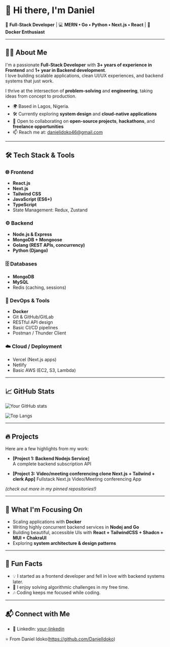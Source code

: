# 👋 Hi there, I'm Daniel

🚀 **Full-Stack Developer** | 💻 **MERN • Go • Python • Next.js • React** | 🐳 **Docker Enthusiast**  

---

## 🧑‍💻 About Me

I'm a passionate **Full-Stack Developer** with **3+ years of experience in Frontend** and **1+ year in Backend development**.  
I love building scalable applications, clean UI/UX experiences, and backend systems that just work.  

I thrive at the intersection of **problem-solving** and **engineering**, taking ideas from concept to production.  

- 🌍 Based in Lagos, Nigeria. 
- 🛠 Currently exploring **system design** and **cloud-native applications**  
- 🤝 Open to collaborating on **open-source projects**, **hackathons**, and **freelance opportunities**  
- 📫 Reach me at: danielidoko46@gmail.com

---

## 🛠 Tech Stack & Tools

### 🌐 Frontend
- **React.js**
- **Next.js**
- **Tailwind CSS**
- **JavaScript (ES6+)**
- **TypeScript**
- State Management: Redux, Zustand

### ⚙️ Backend
- **Node.js & Express**
- **MongoDB + Mongoose**
- **Golang (REST APIs, concurrency)**
- **Python (Django)**

### 🗄 Databases
- **MongoDB**
- **MySQL**
- Redis (caching, sessions)

### 🐳 DevOps & Tools
- **Docker**
- Git & GitHub/GitLab
- RESTful API design
- Basic CI/CD pipelines
- Postman / Thunder Client

### ☁️ Cloud / Deployment
- Vercel (Next.js apps)
- Netlify
- Basic AWS (EC2, S3, Lambda)

---

## 📈 GitHub Stats

![Your GitHub stats](https://github-readme-stats.vercel.app/api?username=DanielIdoko&show_icons=true&theme=tokyonight)  

![Top Langs](https://github-readme-stats.vercel.app/api/top-langs/?username=DanielIdoko&layout=compact&theme=tokyonight)

---

## 🔥 Projects

Here are a few highlights from my work:


- **[Project 1: Backend Nodejs Service]**  
  A complete backend subscription API 

- **[Project 3: Video/meeting conferencing clone Next.js + Tailwind + clerk App]**
  Fullstack Next.js Video/Meeting conferencing App

    
*(check out more in my pinned repositories!)*  

---

## 🎯 What I'm Focusing On
- Scaling applications with **Docker**  
- Writing highly concurrent backend services in **Nodej and Go**  
- Building beautiful, accessible UIs with **React + TailwindCSS + Shadcn + MUI + ChakraUI**  
- Exploring **system architecture & design patterns**  

---

## 🌱 Fun Facts
- 💡 I started as a frontend developer and fell in love with backend systems later.  
- 🧩 I enjoy solving algorithmic challenges in my free time.  
- 🎶 Coding keeps me focused while coding.  

---

## 📬 Connect with Me
- 💼 LinkedIn: [your-linkedin](https://linkedin.com/in/danielidokodev)  

⭐️ From Daniel Idoko(https://github.com/DanielIdoko)
